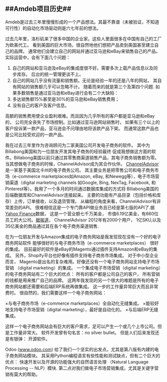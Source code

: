 ##Amdeb项目历史##
--------------

Amdeb是过去三年里慢慢形成的一个产品想法。其最不靠谱（未被验证，不知道可行性）的自动化市场驱动则是六七年前的想法。

过去几年里，洛杉矶来了很多中国的企业家。这些人里面很多在中国有自己的工厂为欧美代工。
看到美国的巨大市场，很自然地他们想把产品卖到美国甚至建立自己的品牌。
通常他们会建立自己的网站并通过亚马逊和eBay来销售自己的产品。实际运营中，会有下面几个问题：

1. 自己的网站和亚马逊及eBay的集成度很不好。需要多次上载产品信息以及同步库存。
后台的统一管理更谈不上。
2. 自己的网站几乎没有流量和销售额。无论是经验一年的还是八年的网站，
其自有网站的销售额几乎可以忽略不计。
随着而来的就是第三个及第四个问题. 如果多数销售是通过亚马逊和eBay进行会有二个大缺陷：
3. 多达销售额15%甚至是30%的亚马逊和eBay销售费用；
4. 没有自己的客户及客户信息。

高额的销售费用使企业盈利艰难。而且因为几乎所有的客户都是亚马逊和eBay的，
公司完全丧失了市场控制。比如通过亚马逊网站销售时，
如果有三个以上的客户投诉某一款产品，亚马逊会不问理由地将该款产品下架。
而通常这款产品也是公司比较受欢迎的一款产品。

我在过去三年里作为咨询顾问为二家美国公司开发电子商务的软件。
其中为Billabong美国和为一位朋友开发其电子商务的经验最终
促成我想做这方面的软件。Billabong美国以前只通过其零售商渠道销售产品，其电子商务销售额为零。
当其想做电子商务的时候，ChannelAdvisor成为其合作伙伴。
[ChannelAdvisor][1]是一家基于美国北卡州的电子商务公司。
其主要业务是把零售公司和电子商务市场（e-commerce marketplaces如Amazon, eBay, 
和Newegg等），电子市场营销渠道（digital marketing channels 如Google, Bing, 
NexTag, Facebook, 和Pinterest等）。我用了一个多月的时间通过数据库集成的方式将
Billabong美国的后端数据库和ChannelAdvisor连接起来。
主要的功能有产品目录（包括价格和库存）上传，订单接收，以及退货管理。
从编程的角度来看，ChannelAdvisor有非常差劲的API。
很难相信这是一个专门靠API做业务且已经是第七版的API了.据[Yahoo Finance][2]数据，
这是一个营业额七千万美金，
市值6.19亿美金，有660位员工的大公司。[据报道][3]， ChannelAdvisor 2012年有2000个用户，
1亿SKU,以及35亿美金的商品通过其在各个电子商务渠道销售.

在为一位朋友开发与Amazon集成的电子商务网站是我发现现在没有一个好的电子商务网站软件
能够很好的与电子商务市场（e-commerce marketplaces） 很好的集成。
目前最好的软件是eBay的Magento通过插件支持Amazon和eBay的集成。
另外，Shopify平台也好像有插件支持电子商务市场集成。 对于中小型企业而言，
Magento是出名的复杂难用。好像还没有一个电子商务网站支持电子市场营销
（digital marketing）的集成。
一个集成电子市场营销（digital marketing）的电子商务网站有二个巨大的优点：
所有的客户都是公司自己的客户， 所有营销的钱都是用来推广自己的品牌。 
这两年我发现的另一个很大的难题是所有的电子商务网站都还需要和后端ERP系统再做集成。
这一步的工作量异常巨大而且非常费时。
很自然的，我们需要这样一个电子商务网站：

×与电子商务市场（e-commerce marketplaces）全自动化无缝集成。
×能较好地支持电子市场营销（digital marketing），最好是自动化的。
×与后端ERP无缝集成。

这样一个电子商务网站会有巨大的客户需求，足可以产生一个或几个上市公司。但是工作量非常大。
软件开发曾有句名言：no silver bullet。 但是人们后来发现还是有银弹： 开源软件。

Odoo (www.odoo.com) 给了我们一个坚实的出发点。尤其是第八版有内建的电子商务网站模块。
其采用Python编程语言有些性能和测试缺点，但有二个巨大的优点： 
快速开发以及开源的功能强大的自然语言处理
（Natural Language Processing -- NLP）模块. 
第二点对我们做电子市场营销集成，尤其是关键字营销有莫大的帮助。

[1]: http://en.wikipedia.org/wiki/ChannelAdvisor

[2]: http://finance.yahoo.com/q/ks?s=ECOM  

[3]: http://www.investide.cn/case/20130524/10294.html 



